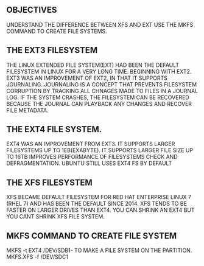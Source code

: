 OBJECTIVES
-
UNDERSTAND THE DIFFERENCE BETWEEN XFS AND EXT
USE THE MKFS COMMAND TO CREATE FILE SYSTEMS.

THE EXT3 FILESYSTEM
--
THE LINUX EXTENDED FILE SYSTEM(EXT) HAD BEEN THE DEFAULT FILESYSTEM IN LINUX FOR A VERY LONG TIME. BEGINNING WITH EXT2.
EXT3 WAS AN IMPROVEMENT OF EXT2, IN THAT IT SUPPORTS JOURNALING. JOURNALING IS A CONCEPT THAT PREVENTS FILESYSTEM CORRUPTION BY TRACKING ALL CHNAGES MADE TO FILES IN A JOURNAL LOG. IF THE SYSTEM CRASHES, THE FILESYSTEM CAN BE RECOVERED BECAUSE THE JOURNAL CAN PLAYBACK ANY CHANGES AND RECOVER FILE METADATA.

THE EXT4 FILE SYSTEM.
--
EXT4 WAS AN IMPROVEMENT FROM EXT3.
IT SUPPORTS LARGER FILESYSTEMS UP TO 1EB(EXABYTE).
IT SUPPORTS LARGER FILE SIZE UP TO 16TB
IMPROVES PERFORMANCE OF FILESYSTEMS CHECK AND DEFRAGMENTATION.
UBUNTU STILL USES EXT4 FS BY DEFAULT

THE XFS FILESYSTEM
--
XFS BECAME DEFAULT FILESYSTEM FOR RED HAT ENTERPRISE LINUX 7 (RHEL 7) AND HAS BEEN THE DEFAULT SINCE 2014.
XFS TENDS TO BE FASTER ON LARGER DRIVES THAN EXT4. 
YOU CAN SHRINK AN EXT4 BUT YOU CANT SHRINK XFS FILE SYSTEM.

MKFS COMMAND TO CREATE FILE SYSTEM
--
MKFS -t EXT4 /DEV/SDB1- TO MAKE A FILE SYSTEM ON THE PARTITION.
MKFS.XFS -f /DEV/SDC1
